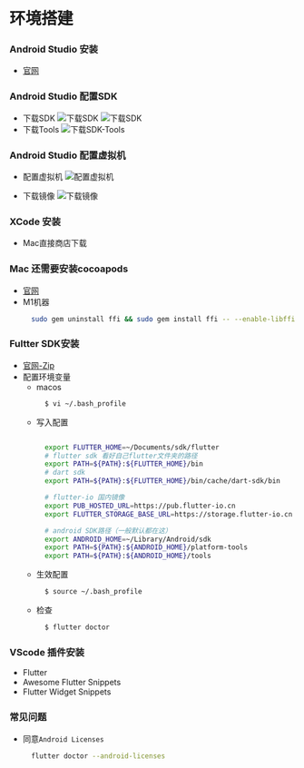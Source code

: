 # 环境搭建

### Android Studio 安装
  - [官网](https://developer.android.com/studio/install?hl=zh-cn)

### Android Studio 配置SDK
  - 下载SDK
    ![下载SDK](/blog/images/knowledge-flutter/a-sdk.png)
    ![下载SDK](/blog/images/knowledge-flutter/a-sdk-1.png)
  - 下载Tools
    ![下载SDK-Tools](/blog/images/knowledge-flutter/a-sdk-tool.png)

### Android Studio 配置虚拟机
  - 配置虚拟机
    ![配置虚拟机](/blog/images/knowledge-flutter/a-vdm.png)
    
  - 下载镜像
    ![下载镜像](/blog/images/knowledge-flutter/s-vdm-xl.png)

### XCode 安装
  - Mac直接商店下载

### Mac 还需要安装cocoapods
  - [官网](https://cocoapods.org)
  - M1机器
    ```sh
      sudo gem uninstall ffi && sudo gem install ffi -- --enable-libffi-alloc
    ```

### Fultter SDK安装
  - [官网-Zip](https://docs.flutter.dev/development/tools/sdk/releases?tab=macos)
  - 配置环境变量
    - macos
      ```sh
        $ vi ~/.bash_profile
      ```
    - 写入配置
      ```sh

        export FLUTTER_HOME=~/Documents/sdk/flutter
        # flutter sdk 看好自己flutter文件夹的路径
        export PATH=${PATH}:${FLUTTER_HOME}/bin
        # dart sdk
        export PATH=${PATH}:${FLUTTER_HOME}/bin/cache/dart-sdk/bin

        # flutter-io 国内镜像
        export PUB_HOSTED_URL=https://pub.flutter-io.cn
        export FLUTTER_STORAGE_BASE_URL=https://storage.flutter-io.cn

        # android SDK路径（一般默认都在这）
        export ANDROID_HOME=~/Library/Android/sdk
        export PATH=${PATH}:${ANDROID_HOME}/platform-tools
        export PATH=${PATH}:${ANDROID_HOME}/tools
      ```
    - 生效配置
      ```sh
        $ source ~/.bash_profile
      ```
    - 检查
      ```sh
        $ flutter doctor
      ```

### VScode 插件安装
  - Flutter
  - Awesome Flutter Snippets
  - Flutter Widget Snippets
### 常见问题
  - 同意`Android Licenses`
    ```sh
      flutter doctor --android-licenses
    ```
